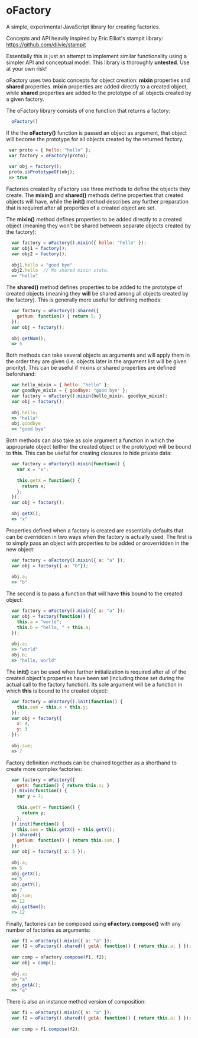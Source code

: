 oFactory
========

A simple, experimental JavaScript library for creating factories.

Concepts and API heavily inspired by Eric Elliot's stampit library: https://github.com/dilvie/stampit

Essentially this is just an attempt to implement similar functionality using a simpler API and conceptual model. This
library is thoroughly **untested**. Use at your own risk!

oFactory uses two basic concepts for object creation: **mixin** properties and **shared** properties. **mixin** properties
are added directly to a created object, while **shared** properties are added to the prototype of all objects created
by a given factory.

The oFactory library consists of one function that returns a factory: 
```JavaScript
  oFactory()
```

If the the **oFactory()** function is passed an object as argument, that object will become the prototype for all objects
created by the returned factory.
```JavaScript
 var proto = { hello: "hello" };
 var factory = oFactory(proto);
 
 var obj = factory();
 proto.isPrototypeOf(obj);
 => true
```

Factories created by oFactory use three methods to define the objects they create. The **mixin()** and **shared()**
methods define properties that created objects will have, while the **init()** method describes any further preparation 
that is required after all properties of a created object are set. 

The **mixin()** method defines properties to be added directly to a created object 
(meaning they won't be shared between separate objects created by the factory):
```JavaScript
  var factory = oFactory().mixin({ hello: "hello" });
  var obj1 = factory();
  var obj2 = factory();
  
  obj1.hello = "good bye"
  obj2.hello  // No shared mixin state.
  => "hello"
```  

The **shared()** method defines properties to be added to the prototype of created objects 
(meaning they **will** be shared among all objects created by the factory). This is generally more useful
for defining methods:
```JavaScript
  var factory = oFactory().shared({
    getNum: function() { return 5; }
  });
  var obj = factory();
  
  obj.getNum(); 
  => 5
```  

Both methods can take several objects as arguments and will apply them in the order they are given
(i.e. objects later in the argument list will be given priority). This can be useful if mixins or 
shared properties are defined beforehand:
```JavaScript
  var hello_mixin = { hello: "hello" };
  var goodbye_mixin = { goodbye: "good bye" };
  var factory = oFactory().mixin(hello_mixin, goodbye_mixin);
  var obj = factory();
  
  obj.hello; 
  => "hello"
  obj.goodbye
  => "good bye"
```  

Both methods can also take as sole argument a function in which the appropriate object (either the created object
or the prototype) will be bound to **this**. This can be useful for creating closures to hide private data:
```JavaScript
  var factory = oFactory().mixin(function() {
    var x = "x";
    
    this.getX = function() {
      return x;
    };
  });
  var obj = factory();
  
  obj.getX();
  => "x"
```

Properties defined when a factory is created are essentially defaults that can
be overridden in two ways when the factory is actually used. The first is to 
simply pass an object with properties to be added or oroverridden in the new object: 
```JavaScript
  var factory = oFactory().mixin({ a: "a" });
  var obj = factory({ a: "b"});
  
  obj.a;
  => "b"
```

The second is to pass a function that will have **this** bound to the created object:
```JavaScript
  var factory = oFactory().mixin({ a: "a" });
  var obj = factory(function() {
    this.a = "world";
    this.b = "hello, " + this.a;
  });
  
  obj.a;
  => "world"
  obj.b;
  => "hello, world"
```

The **init()** can be used when further initialization is required after all of the created object's 
properties have been set (including those set during the actual call to the factory function). Its sole 
argument will be a function in which **this** is bound to the created object:
```JavaScript
  var factory = oFactory().init(function() {
    this.sum = this.x + this.y;
  });
  var obj = factory({
    x: 4,
    y: 3
  });
  
  obj.sum;
  => 7
```

Factory definition methods can be chained together as a shorthand to create more complex factories:
```JavaScript
  var factory = oFactory({
    getX: function() { return this.x; }
  }).mixin(function() {
    var y = 7;
    
    this.getY = function() {
      return y;
    };
  }).init(function() {
    this.sum = this.getX() + this.getY();
  }).shared({
    getSum: function() { return this.sum; }
  });
  var obj = factory({ x: 5 });
  
  obj.a;
  => 5
  obj.getX();
  => 5
  obj.getY();
  => 7
  obj.sum;
  => 12
  obj.getSum();
  => 12
```

Finally, factories can be composed using **oFactory.compose()** with any number of 
factories as arguments:
```JavaScript
  var f1 = oFactory().mixin({ a: "a" });
  var f2 = oFactory().shared({ getA: function() { return this.a; } });
  
  var comp = oFactory.compose(f1, f2);
  var obj = comp();
  
  obj.a;
  => "a"
  obj.getA();
  => "a"
```

There is also an instance method version of composition:
```JavaScript
  var f1 = oFactory().mixin({ a: "a" });
  var f2 = oFactory().shared({ getA: function() { return this.a; } });
  
  var comp = f1.compose(f2);
```

